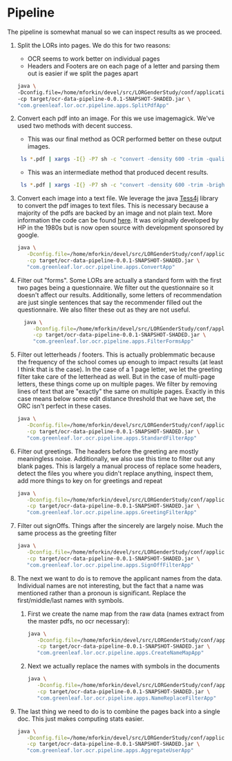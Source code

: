# Pipeline

The pipeline is somewhat manual so we can inspect results
as we proceed.

1. Split the LORs into pages. We do this for two reasons:
    * OCR seems to work better on individual pages
    * Headers and Footers are on each page of a letter and
      parsing them out is easier if we split the pages apart
      
    ```sh
   java \
   -Dconfig.file=/home/mforkin/devel/src/LORGenderStudy/conf/application.conf \
   -cp target/ocr-data-pipeline-0.0.1-SNAPSHOT-SHADED.jar \
   "com.greenleaf.lor.ocr.pipeline.apps.SplitPdfApp"
   ```
1. Convert each pdf into an image. For this we use imagemagick. We've used two
   methods with decent success.
    * This was our final method as OCR performed better on these output images.
    ```sh
     ls *.pdf | xargs -I{} -P7 sh -c "convert -density 600 -trim -quality 100 -flatten -sharpen 0x1.0 -black-threshold 50% -white-threshold 50% -colorspace rgb '{}' '{}.jpeg'"
    ```
    * This was an intermediate method that produced decent results. 
    ```sh
     ls *.pdf | xargs -I{} -P7 sh -c "convert -density 600 -trim -brightness-contrast 5x0 '{}' -set colorspace Gray -separate -average -depth 8 -strip '{}.png'"
    ```
1. Convert each image into a text file. We leverage the java [Tess4j](http://tess4j.sourceforge.net/) library to 
   convert the pdf images to text files. This is necessary because a majority of the pdfs are backed by an image and not
   plain text. More information the code can be found [here](https://github.com/tesseract-ocr). It was originally
   developed by HP in the 1980s but is now open source with development sponsored by google.
    ```sh
    java \
       -Dconfig.file=/home/mforkin/devel/src/LORGenderStudy/conf/application.conf \
       -cp target/ocr-data-pipeline-0.0.1-SNAPSHOT-SHADED.jar \
       "com.greenleaf.lor.ocr.pipeline.apps.ConvertApp"
    ```
1. Filter out "forms". Some LORs are actually a standard form with the first two pages being a questionnaire. We filter
   out the questionnaire so it doesn't affect our results. Additionally, some letters of recommendation are just
   single sentences that say the recommender filled out the questionnaire. We also filter these out as they are not
   useful.
   ```sh
     java \
        -Dconfig.file=/home/mforkin/devel/src/LORGenderStudy/conf/application.conf \
        -cp target/ocr-data-pipeline-0.0.1-SNAPSHOT-SHADED.jar \
        "com.greenleaf.lor.ocr.pipeline.apps.FilterFormsApp"
   ```  
1. Filter out letterheads / footers. This is actually problemmatic because the frequency of the school comes up enough
   to impact results (at least I think that is the case). In the case of a 1 page letter, we let the greeting filter
   take care of the letterhead as well. But in the case of multi-page letters, these things come up on multiple pages.
   We filter by removing lines of text that are "exactly" the same on multiple pages. Exactly in this case means below
   some edit distance threshold that we have set, the ORC isn't perfect in these cases.
     ```sh
     java \
        -Dconfig.file=/home/mforkin/devel/src/LORGenderStudy/conf/application.conf \
        -cp target/ocr-data-pipeline-0.0.1-SNAPSHOT-SHADED.jar \
        "com.greenleaf.lor.ocr.pipeline.apps.StandardFilterApp"
     ```
1. Filter out greetings. The headers before the greeting are mostly meaningless noise. Additionally, we also use this
   time to filter out any blank pages. This is largely a manual process of replace some headers, detect the files you
   where you didn't replace anything, inspect them, add more things to key on for greetings and repeat
   ```sh
   java \
      -Dconfig.file=/home/mforkin/devel/src/LORGenderStudy/conf/application.conf \
      -cp target/ocr-data-pipeline-0.0.1-SNAPSHOT-SHADED.jar \
      "com.greenleaf.lor.ocr.pipeline.apps.GreetingFilterApp"
   ``` 
1. Filter out signOffs. Things after the sincerely are largely noise. Much the same process as the greeting filter
   ```sh
   java \
      -Dconfig.file=/home/mforkin/devel/src/LORGenderStudy/conf/application.conf \
      -cp target/ocr-data-pipeline-0.0.1-SNAPSHOT-SHADED.jar \
      "com.greenleaf.lor.ocr.pipeline.apps.SignOffFilterApp"
   ```
1. The next we want to do is to remove the applicant names from the data. Individual names are not interesting, but the
   fact that a name was mentioned rather than a pronoun is significant. Replace the first/middle/last names with symbols.
   1. First we create the name map from the raw data (names extract from the master pdfs, no ocr necessary):
      ```sh
      java \
         -Dconfig.file=/home/mforkin/devel/src/LORGenderStudy/conf/application.conf \
         -cp target/ocr-data-pipeline-0.0.1-SNAPSHOT-SHADED.jar \
         "com.greenleaf.lor.ocr.pipeline.apps.CreateNameMapApp"
      ```
   1. Next we actually replace the names with symbols in the documents
      ```sh
      java \
         -Dconfig.file=/home/mforkin/devel/src/LORGenderStudy/conf/application.conf \
         -cp target/ocr-data-pipeline-0.0.1-SNAPSHOT-SHADED.jar \
         "com.greenleaf.lor.ocr.pipeline.apps.NameReplaceFilterApp"
      ``` 
1. The last thing we need to do is to combine the pages back into a single doc. This just makes computing stats easier.
      ```sh
      java \
         -Dconfig.file=/home/mforkin/devel/src/LORGenderStudy/conf/application.conf \
         -cp target/ocr-data-pipeline-0.0.1-SNAPSHOT-SHADED.jar \
         "com.greenleaf.lor.ocr.pipeline.apps.AggregateUserApp"
      ```